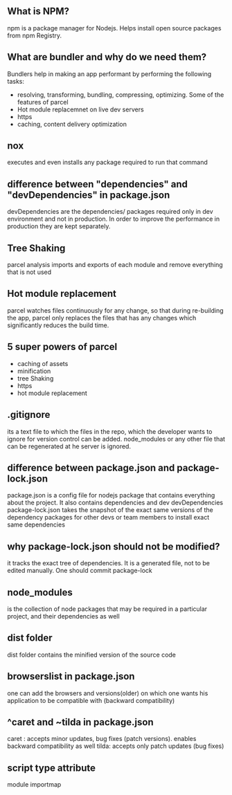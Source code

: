 ## What is NPM?
npm is a package manager for Nodejs. Helps install open source packages from npm Registry.

## What are bundler and why do we need them?
Bundlers help in making an app performant by performing the following tasks:
- resolving, transforming, bundling, compressing, optimizing.
Some of the features of parcel
- Hot module replacemnet on live dev servers
- https
- caching, content delivery optimization

## nox
executes <command /> and even installs any package required to run that command

## difference between "dependencies" and "devDependencies" in package.json
devDependencies are the dependencies/ packages required only in dev environment and not in production. In order to improve the performance in production they are kept separately.

## Tree Shaking
parcel analysis imports and exports of each module and remove everything that is not used

## Hot module replacement
parcel watches files continuously for any change, so that during re-building the app, parcel only replaces the files that has any changes which significantly reduces the build time.

## 5 super powers of parcel
  - caching of assets
  - minification
  - tree Shaking
  - https
  - hot module replacement

## .gitignore
its a text file to which the files in the repo, which the developer wants to ignore for version control can be added.
node_modules or any other file that can be regenerated at he server is ignored.

## difference between package.json and package-lock.json
package.json is a config file for nodejs package that contains everything about the project. It also contains dependencies and dev devDependencies
package-lock.json takes the snapshot of the exact same versions of the dependency packages for other devs or team members to install exact same dependencies

## why package-lock.json should not be modified?
it tracks the exact tree of dependencies. It is a generated file, not to be edited manually. One should commit package-lock

## node_modules
is the collection of node packages that may be required in a particular project, and their dependencies as well

## dist folder
dist folder contains the minified version of the source code

## browserslist in package.json
one can add the browsers and versions(older) on which one wants his application to be compatible with (backward compatibility)

## ^caret and ~tilda <version> in package.json
caret : accepts minor updates, bug fixes (patch versions). enables backward compatibility as well
tilda: accepts only patch updates (bug fixes)

## script type attribute
module
importmap
